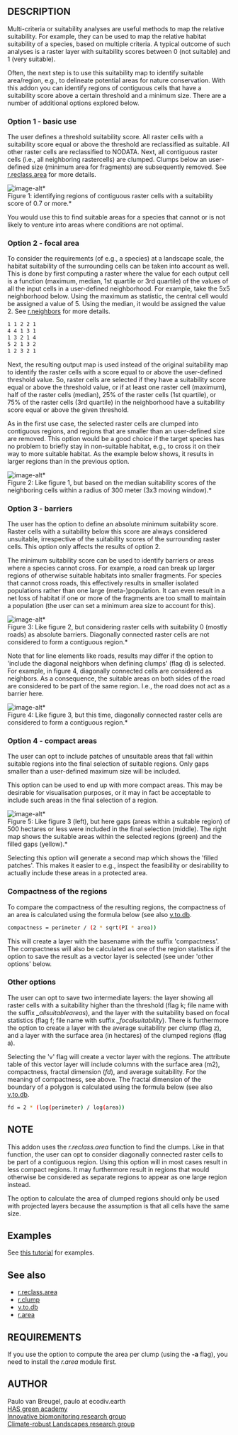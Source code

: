 ## DESCRIPTION

Multi-criteria or suitability analyses are useful methods to map the
relative suitability. For example, they can be used to map the relative
habitat suitability of a species, based on multiple criteria. A typical
outcome of such analyses is a raster layer with suitability scores
between 0 (not suitable) and 1 (very suitable).

Often, the next step is to use this suitability map to identify suitable
area/region, e.g., to delineate potential areas for nature conservation.
With this addon you can identify regions of contiguous cells that have a
suitability score above a certain threshold and a minimum size. There
are a number of additional options explored below.

### Option 1 - basic use

The user defines a threshold suitability score. All raster cells with a
suitability score equal or above the threshold are reclassified as
suitable. All other raster cells are reclassified to NODATA. Next, all
contiguous raster cells (i.e., all neighboring rastercells) are clumped.
Clumps below an user-defined size (minimum area for fragments) are
subsequently removed. See
[r.reclass.area](https://grass.osgeo.org/grass-stable/manuals/r.reclass.area.html)
for more details.

![image-alt](r_suitability_regions_01.png)*  
Figure 1: identifying regions of contiguous raster cells with a
suitability score of 0.7 or more.*

You would use this to find suitable areas for a species that cannot or
is not likely to venture into areas where conditions are not optimal.

### Option 2 - focal area

To consider the requirements (of e.g., a species) at a landscape scale,
the habitat suitability of the surrounding cells can be taken into
account as well. This is done by first computing a raster where the
value for each output cell is a function (maximum, median, 1st quartile
or 3rd quartile) of the values of all the input cells in a user-defined
neighborhood. For example, take the 5x5 neighborhood below. Using the
maximum as statistic, the central cell would be assigned a value of 5.
Using the median, it would be assigned the value 2. See
[r.neighbors](https://grass.osgeo.org/grass-stable/manuals/r.neighbors.html)
for more details.

```sh
1 1 2 2 1
4 4 1 3 1
1 3 2 1 4
5 2 1 3 2
1 2 3 2 1
```

Next, the resulting output map is used instead of the original
suitability map to identify the raster cells with a score equal to or
above the user-defined threshold value. So, raster cells are selected if
they have a suitability score equal or above the threshold value, or if
at least one raster cell (maximum), half of the raster cells (median),
25% of the raster cells (1st quartile), or 75% of the raster cells (3rd
quartile) in the neighborhood have a suitability score equal or above
the given threshold.

As in the first use case, the selected raster cells are clumped into
contiguous regions, and regions that are smaller than an user-defined
size are removed. This option would be a good choice if the target
species has no problem to briefly stay in non-suitable habitat, e.g., to
cross it on their way to more suitable habitat. As the example below
shows, it results in larger regions than in the previous option.

![image-alt](r_suitability_regions_02.png)*  
Figure 2: Like figure 1, but based on the median suitability scores of
the neighboring cells within a radius of 300 meter (3x3 moving window).*

### Option 3 - barriers

The user has the option to define an absolute minimum suitability score.
Raster cells with a suitability below this score are always considered
unsuitable, irrespective of the suitability scores of the surrounding
raster cells. This option only affects the results of option 2.

The minimum suitability score can be used to identify barriers or areas
where a species cannot cross. For example, a road can break up larger
regions of otherwise suitable habitats into smaller fragments. For
species that cannot cross roads, this effectively results in smaller
isolated populations rather than one large (meta-)population. It can
even result in a net loss of habitat if one or more of the fragments are
too small to maintain a population (the user can set a minimum area size
to account for this).

![image-alt](r_suitability_regions_03.png)*  
Figure 3: Like figure 2, but considering raster cells with suitability 0
(mostly roads) as absolute barriers. Diagonally connected raster cells
are not considered to form a contiguous region.*

Note that for line elements like roads, results may differ if the option
to 'include the diagonal neighbors when defining clumps' (flag d) is
selected. For example, in figure 4, diagonally connected cells are
considered as neighbors. As a consequence, the suitable areas on both
sides of the road are considered to be part of the same region. I.e.,
the road does not act as a barrier here.

![image-alt](r_suitability_regions_04.png)*  
Figure 4: Like figure 3, but this time, diagonally connected raster
cells are considered to form a contiguous region.*

### Option 4 - compact areas

The user can opt to include patches of unsuitable areas that fall within
suitable regions into the final selection of suitable regions. Only gaps
smaller than a user-defined maximum size will be included.

This option can be used to end up with more compact areas. This may be
desirable for visualisation purposes, or it may in fact be acceptable to
include such areas in the final selection of a region.

![image-alt](r_suitability_regions_05.png)*  
Figure 5: Like figure 3 (left), but here gaps (areas within a suitable
region) of 500 hectares or less were included in the final selection
(middle). The right map shows the suitable areas within the selected
regions (green) and the filled gaps (yellow).*

Selecting this option will generate a second map which shows the 'filled
patches'. This makes it easier to e.g., inspect the feasibility or
desirability to actually include these areas in a protected area.

### Compactness of the regions

To compare the compactness of the resulting regions, the compactness of
an area is calculated using the formula below (see also
[v.to.db](https://grass.osgeo.org/grass-stable/manuals/v.to.db.html).

```sh
compactness = perimeter / (2 * sqrt(PI * area))
```

This will create a layer with the basename with the suffix
'compactness'. The compactness will also be calculated as one of the
region statistics if the option to save the result as a vector layer is
selected (see under 'other options' below.

### Other options

The user can opt to save two intermediate layers: the layer showing all
raster cells with a suitability higher than the threshold (flag k; file
name with the suffix *\_allsuitableareas*), and the layer with the
suitability based on focal statistics (flag f; file name with suffix
*\_focalsuitability*). There is furthermore the option to create a layer
with the average suitability per clump (flag z), and a layer with the
surface area (in hectares) of the clumped regions (flag a).

Selecting the 'v' flag will create a vector layer with the regions. The
attribute table of this vector layer will include columns with the
surface area (m2), compactness, fractal dimension (*fd*), and average
suitability. For the meaning of compactness, see above. The fractal
dimension of the boundary of a polygon is calculated using the formula
below (see also
[v.to.db](https://grass.osgeo.org/grass-stable/manuals/v.to.db.html).

```sh
fd = 2 * (log(perimeter) / log(area))
```

## NOTE

This addon uses the *r.reclass.area* function to find the clumps. Like
in that function, the user can opt to consider diagonally connected
raster cells to be part of a contiguous region. Using this option will
in most cases result in less compact regions. It may furthermore result
in regions that would otherwise be considered as separate regions to
appear as one large region instead.

The option to calculate the area of clumped regions should only be used
with projected layers because the assumption is that all cells have the
same size.

## Examples

See [this
tutorial](https://ecodiv.earth/TutorialsNotes/SuitabilityRegions/index.html)
for examples.

## See also

- [r.reclass.area](https://grass.osgeo.org/grass-stable/manuals/r.reclass.area.html)
- [r.clump](https://grass.osgeo.org/grass-stable/manuals/r.clump.html)
- [v.to.db](https://grass.osgeo.org/grass-stable/manuals/v.to.db.html)
- [r.area](r.area.md)

## REQUIREMENTS

If you use the option to compute the area per clump (using the **-a**
flag), you need to install the *r.area* module first.

## AUTHOR

Paulo van Breugel, paulo at ecodiv.earth  
[HAS green academy](https://has.nl)  
[Innovative biomonitoring research
group](https://www.has.nl/en/research/professorships/innovative-bio-monitoring-professorship/)  
[Climate-robust Landscapes research
group](https://www.has.nl/en/research/professorships/climate-robust-landscapes-professorship/)
